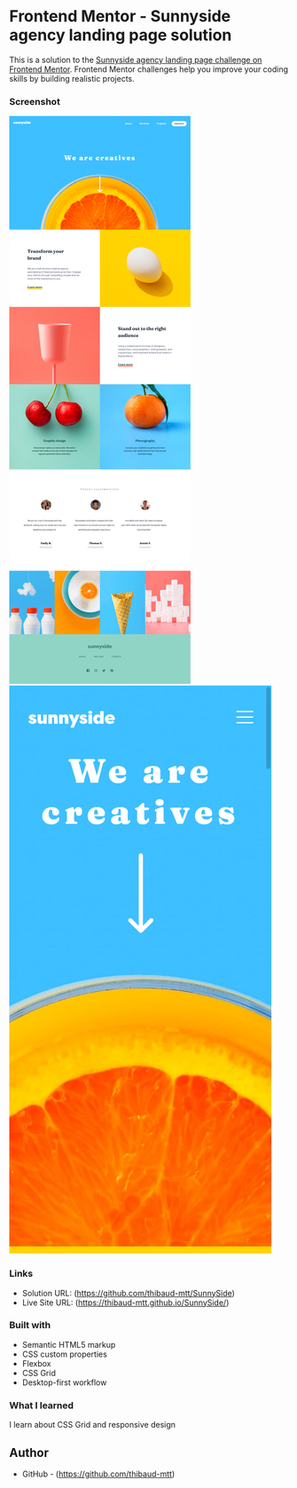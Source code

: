 # Frontend Mentor - Sunnyside agency landing page solution

This is a solution to the [Sunnyside agency landing page challenge on Frontend Mentor](https://www.frontendmentor.io/challenges/sunnyside-agency-landing-page-7yVs3B6ef). Frontend Mentor challenges help you improve your coding skills by building realistic projects.

### Screenshot

![screenshot-desktop](images/SunnySide%20screenshot%20desktop.png)
![screenshot-mobile](images/SunnySide%20screenshot%20mobile.png)

### Links

- Solution URL: (https://github.com/thibaud-mtt/SunnySide)
- Live Site URL: (https://thibaud-mtt.github.io/SunnySide/)

### Built with

- Semantic HTML5 markup
- CSS custom properties
- Flexbox
- CSS Grid
- Desktop-first workflow

### What I learned

I learn about CSS Grid and responsive design

## Author

- GitHub - (https://github.com/thibaud-mtt)



